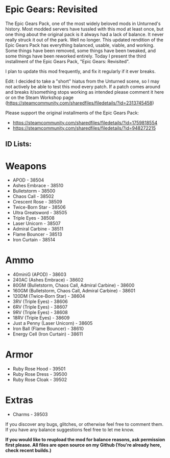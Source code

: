 # Epic Gears: Revisited
The Epic Gears Pack, one of the most widely beloved mods in Unturned's history. Most modded servers have tussled with this mod at least once, but one thing about the original pack is it always had a lack of balance. It never really struck it out of the park. Well no longer. This updated rendition of the Epic Gears Pack has everything balanced, usable, viable, and working. Some things have been removed, some things have been tweaked, and some things have been reworked entirely. Today I present the third installment of the Epic Gears Pack, "Epic Gears: Revisited".

I plan to update this mod frequently, and fix it regularly if it ever breaks.

Edit: I decided to take a "short" hiatus from the Unturned scene, so I may not actively be able to test this mod every patch. If a patch comes around and breaks it/something stops working as intended please comment it here or on the Steam Workshop page (https://steamcommunity.com/sharedfiles/filedetails/?id=2313745458)

Please support the original installments of the Epic Gears Pack:
 - https://steamcommunity.com/sharedfiles/filedetails/?id=1759818554
 - https://steamcommunity.com/sharedfiles/filedetails/?id=948272215

ID Lists:
---
# Weapons

 - APOD - 38504
 - Ashes Embrace - 38510
 - Bulletstorm - 38500
 - Chaos Call - 38502
 - Crescent Rose - 38509
 - Twice-Born Star - 38506
 - Ultra Greatsword - 38505
 - Triple Eyes - 38508
 - Laser Unicorn - 38507
 - Admiral Carbine - 38511
 - Flame Bouncer - 38513
 - Iron Curtain - 38514

# Ammo

 - 40miniG (APOD) - 38603 
 - 240AC (Ashes Embrace) - 38602
 - 80GM (Bulletstorm, Chaos Call, Admiral Carbine) - 38600
 - 160GM (Bulletstorm, Chaos Call, Admiral Carbine) - 38601
 - 120DM (Twice-Born Star) - 38604
 - 3RV (Triple Eyes) - 38606
 - 6RV (Triple Eyes) - 38607
 - 9RV (Triple Eyes) - 38608
 - 18RV (Triple Eyes) - 38609
 - Just a Penny (Laser Unicorn) - 38605
 - Iron Ball (Flame Bouncer) - 38610
 - Energy Cell (Iron Curtain) - 38611

# Armor

 - Ruby Rose Hood - 39501
 - Ruby Rose Dress - 39500
 - Ruby Rose Cloak - 39502

# Extras

 - Charms - 39503

If you discover any bugs, glitches, or otherwise feel free to comment them. If you have any balance suggestions feel free to let me know. 

**If you would like to reupload the mod for balance reasons, ask permission first please. All files are open source on my Github (You're already here, check recent builds.)**
